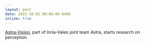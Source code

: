 ```yaml
---
layout: post
date: 2022-10-01 00:00:00-0400
inline: true
---
```


<a href="https://astra-vision.github.io/" target="_blank">Astra-Vision</a>, part of Inria-Valeo joint team Astra, starts research on perception
